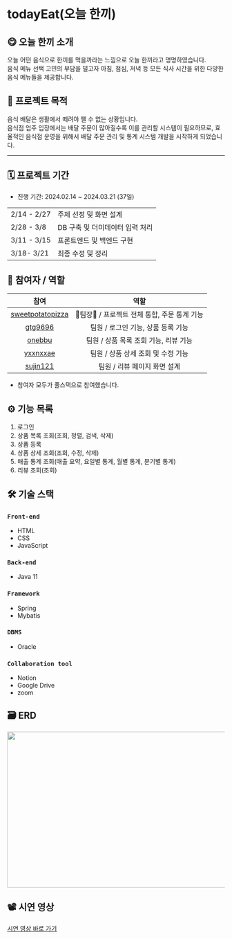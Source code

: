 # todayEat(오늘 한끼)
## 😋 오늘 한끼 소개
오늘 어떤 음식으로 한끼를 먹을까라는 느낌으로 오늘 한끼라고 명명하였습니다.  
음식 메뉴 선택 고민의 부담을 덜고자 아침, 점심, 저녁 등 모든 식사 시간을 위한 다양한 음식 메뉴들을 제공합니다.
## 🥢 프로젝트 목적
음식 배달은 생활에서 떼려야 뗄 수 없는 상황입니다.  
음식점 업주 입장에서는 배달 주문이 많아질수록 이를 관리할 시스템이 필요하므로, 효율적인 음식점 운영을 위해서 배달 주문 관리 및 통계 시스템 개발을 시작하게 되었습니다.

---

## 🗓️ 프로젝트 기간
- 진행 기간: 2024.02.14 ~ 2024.03.21 (37일)
<table>
<tr>
  <td>2/14 - 2/27</td>
  <td>주제 선정 및 화면 설계</td>
</tr>
<tr>
  <td>2/28 - 3/8</td>
  <td>DB 구축 및 더미데이터 입력 처리</td>
</tr>
<tr>
  <td>3/11 - 3/15</td>
  <td>프론트엔드 및 백엔드 구현</td>
</tr>
<tr>
  <td>3/18- 3/21</td>
  <td>최종 수정 및 정리</td>
</tr>
</table>


## 👥 참여자 / 역할
|  참여 | 역할 |
|:-----------:|:-------------------------------:|
| [sweetpotatopizza](https://github.com/sweetpotatopizza) |    🍊팀장🍊 / 프로젝트 전체 통합, 주문 통계 기능    |
| [gtg9696](https://github.com/HOSIHO) |    팀원 / 로그인 기능, 상품 등록 기능 |
| [onebbu](https://github.com/onebbu) |    팀원 / 상품 목록 조회 기능, 리뷰 기능 |
| [yxxnxxae](https://github.com/youxxjxx) |    팀원 / 상품 상세 조회 및 수정 기능  |
| [sujin121](https://github.com/sujin121) |    팀원 / 리뷰 페이지 화면 설계   |
- 참여자 모두가 풀스택으로 참여했습니다.

## ⚙️ 기능 목록
1. 로그인
2. 상품 목록 조회(조회, 정렬, 검색, 삭제)
3. 상품 등록
4. 상품 상세 조회(조회, 수정, 삭제)
5. 매출 통계 조회(매출 요약, 요일별 통계, 월별 통계, 분기별 통계)
6. 리뷰 조회(조회)

## 🛠️ 기술 스택
### `Front-end`
- HTML
- CSS
- JavaScript
### `Back-end`
- Java 11
### `Framework`
- Spring
- Mybatis
### `DBMS`  
- Oracle
### `Collaboration tool`
- Notion
- Google Drive
- zoom
## 🗃️ ERD
<img src="https://github.com/onebbu/todayEat/assets/101400455/52ec3253-49b2-4a7e-9240-523f6b9c7b30" width="640" height="360"/>

## 📽️ 시연 영상
[시연 영상 바로 가기](https://youtu.be/EBY9yogft6Y)

